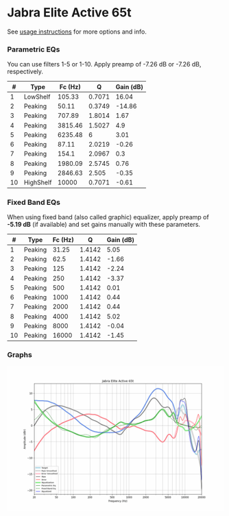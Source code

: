 # Jabra Elite Active 65t
See [usage instructions](https://github.com/jaakkopasanen/AutoEq#usage) for more options and info.

### Parametric EQs
You can use filters 1-5 or 1-10. Apply preamp of -7.26 dB or -7.26 dB, respectively.

|   # | Type      |   Fc (Hz) |      Q |   Gain (dB) |
|-----|-----------|-----------|--------|-------------|
|   1 | LowShelf  |    105.33 | 0.7071 |       16.04 |
|   2 | Peaking   |     50.11 | 0.3749 |      -14.86 |
|   3 | Peaking   |    707.89 | 1.8014 |        1.67 |
|   4 | Peaking   |   3815.46 | 1.5027 |        4.9  |
|   5 | Peaking   |   6235.48 | 6      |        3.01 |
|   6 | Peaking   |     87.11 | 2.0219 |       -0.26 |
|   7 | Peaking   |    154.1  | 2.0967 |        0.3  |
|   8 | Peaking   |   1980.09 | 2.5745 |        0.76 |
|   9 | Peaking   |   2846.63 | 2.505  |       -0.35 |
|  10 | HighShelf |  10000    | 0.7071 |       -0.61 |

### Fixed Band EQs
When using fixed band (also called graphic) equalizer, apply preamp of **-5.19 dB** (if available) and set gains manually with these parameters.

|   # | Type    |   Fc (Hz) |      Q |   Gain (dB) |
|-----|---------|-----------|--------|-------------|
|   1 | Peaking |     31.25 | 1.4142 |        5.05 |
|   2 | Peaking |     62.5  | 1.4142 |       -1.66 |
|   3 | Peaking |    125    | 1.4142 |       -2.24 |
|   4 | Peaking |    250    | 1.4142 |       -3.37 |
|   5 | Peaking |    500    | 1.4142 |        0.01 |
|   6 | Peaking |   1000    | 1.4142 |        0.44 |
|   7 | Peaking |   2000    | 1.4142 |        0.44 |
|   8 | Peaking |   4000    | 1.4142 |        5.02 |
|   9 | Peaking |   8000    | 1.4142 |       -0.04 |
|  10 | Peaking |  16000    | 1.4142 |       -1.45 |

### Graphs
![](./Jabra%20Elite%20Active%2065t.png)
